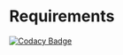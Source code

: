
# Requirements
[![Codacy Badge](https://app.codacy.com/project/badge/Grade/3473eb923c2840c18cedda760206073d)](https://www.codacy.com/gh/99006275Shubham/Shubham-Stepin-Cproject/dashboard?utm_source=github.com&amp;utm_medium=referral&amp;utm_content=99006275Shubham/Shubham-Stepin-Cproject&amp;utm_campaign=Badge_Grade)

